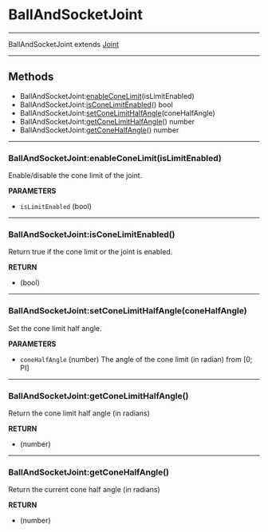 # BallAndSocketJoint


---

BallAndSocketJoint extends [Joint](joint.md)

---

## Methods

* BallAndSocketJoint:[enableConeLimit](#ballandsocketjointenableconelimitislimitenabled)(isLimitEnabled) 
* BallAndSocketJoint:[isConeLimitEnabled](#ballandsocketjointisconelimitenabled)() bool
* BallAndSocketJoint:[setConeLimitHalfAngle](#ballandsocketjointsetconelimithalfangleconehalfangle)(coneHalfAngle)
* BallAndSocketJoint:[getConeLimitHalfAngle](#ballandsocketjointgetconelimithalfangle)() number
* BallAndSocketJoint:[getConeHalfAngle](#ballandsocketjointgetconehalfangle)() number

---
### BallAndSocketJoint:enableConeLimit(isLimitEnabled)

Enable/disable the cone limit of the joint.

**PARAMETERS**
* `isLimitEnabled` (bool)

---
### BallAndSocketJoint:isConeLimitEnabled()

Return true if the cone limit or the joint is enabled.

**RETURN**
* (bool)

---
### BallAndSocketJoint:setConeLimitHalfAngle(coneHalfAngle)

Set the cone limit half angle.

**PARAMETERS**
* `coneHalfAngle` (number) The angle of the cone limit (in radian) from [0; PI] 

---
### BallAndSocketJoint:getConeLimitHalfAngle()

Return the cone limit half angle (in radians)

**RETURN**
* (number)

---
### BallAndSocketJoint:getConeHalfAngle()

Return the current cone half angle (in radians)

**RETURN**
* (number)



